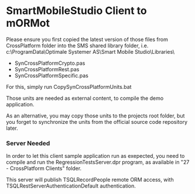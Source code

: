 SmartMobileStudio Client to mORMot
==================================

Please ensure you first copied the latest version of those files
from CrossPlatform folder into the SMS shared library folder, i.e.
c:\ProgramData\Optimale Systemer AS\Smart Mobile Studio\Libraries\

- SynCrossPlatformCrypto.pas
- SynCrossPlatformRest.pas
- SynCrossPlatformSpecific.pas

For this, simply run CopySynCrossPlatformUnits.bat

Those units are needed as external content, to compile the 
demo application.

As an alternative, you may copy those units to the projects root
folder, but you forget to synchronize the units from the official
source code repository later.

### Server Needed

In order to let this client sample application run as exepected,
you need to compile and run the RegressionTestsServer.dpr program,
as available in "27 - CrossPlatform Clients" folder.

This server will publish TSQLRecordPeople remote ORM access,
with TSQLRestServerAuthenticationDefault authentication.



